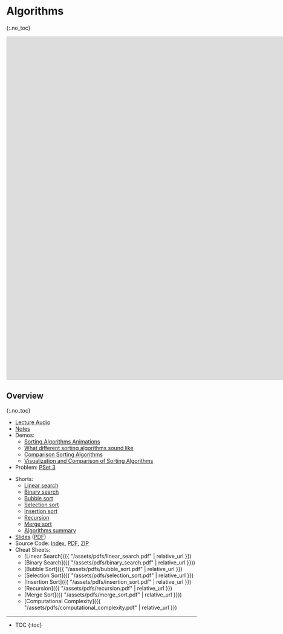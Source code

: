 # Algorithms
{:.no_toc}

<iframe width="1680" height="909" src="https://www.youtube.com/embed/fykrlqbV9wM" frameborder="0" allow="accelerometer; autoplay; encrypted-media; gyroscope; picture-in-picture" allowfullscreen></iframe>

## Overview
{:.no_toc}

* [Lecture Audio](https://cdn.cs50.net/2019/fall/lectures/3/lecture3.mp3.download)
* [Notes](https://cs50.harvard.edu/x/2020/notes/3/)
* Demos:
  * [Sorting Algorithms Animations](https://www.toptal.com/developers/sorting-algorithms)
  * [What different sorting algorithms sound like](https://www.youtube.com/watch?v=t8g-iYGHpEA)
  * [Comparison Sorting Algorithms](https://www.cs.usfca.edu/~galles/visualization/ComparisonSort.html)
  * [Visualization and Comparison of Sorting Algorithms](https://www.youtube.com/watch?v=ZZuD6iUe3Pc)
* Problem: [PSet 3](https://cs50.harvard.edu/x/2020/psets/3/)
<!--
  * [Old Friends](https://docs.cs50.net/2019/ap/problems/friends/friends.html)
  * [Calc](https://docs.cs50.net/2019/ap/problems/calc/calc.html)
  * [Caesar](https://docs.cs50.net/2019/ap/problems/caesar/caesar.html)
  * [Crack](https://docs.cs50.net/2019/ap/problems/crack/crack.html) or [Vigenère](https://docs.cs50.net/2019/ap/problems/vigenere/vigenere.html)
-->
* Shorts:
  * [Linear search](https://www.youtube.com/watch?v=TwsgCHYmbbA)
  * [Binary search](https://www.youtube.com/watch?v=T98PIp4omUA)
  * [Bubble sort](https://www.youtube.com/watch?v=RT-hUXUWQ2I)
  * [Selection sort](https://www.youtube.com/watch?v=3hH8kTHFw2A)
  * [Insertion sort](https://www.youtube.com/watch?v=O0VbBkUvriI)
  * [Recursion](https://www.youtube.com/watch?v=mz6tAJMVmfM)
  * [Merge sort](https://www.youtube.com/watch?v=Ns7tGNbtvV4)
  * [Algorithms summary](https://www.youtube.com/watch?v=ktWL3nN38ZA)
* [Slides](https://docs.google.com/presentation/d/17eT9MaZBUByTTlpkliT8kTg7AW1820xMIQg0HDd5NCk/edit?usp=sharing) ([PDF](https://cdn.cs50.net/2019/fall/lectures/3/lecture3.pdf))
* Source Code: [Index](https://cdn.cs50.net/2019/fall/lectures/3/src3/), [PDF](https://cdn.cs50.net/2019/fall/lectures/3/src3.pdf), [ZIP](https://cdn.cs50.net/2019/fall/lectures/3/src3.zip)
* Cheat Sheets:
  * [Linear Search]({{ "/assets/pdfs/linear_search.pdf" | relative_url }})
  * [Binary Search]({{ "/assets/pdfs/binary_search.pdf" | relative_url }}))
  * [Bubble Sort]({{ "/assets/pdfs/bubble_sort.pdf" | relative_url }})
  * [Selection Sort]({{ "/assets/pdfs/selection_sort.pdf" | relative_url }})
  * [Insertion Sort]({{ "/assets/pdfs/insertion_sort.pdf" | relative_url }})
  * [Recursion]({{ "/assets/pdfs/recursion.pdf" | relative_url }})
  * [Merge Sort]({{ "/assets/pdfs/merge_sort.pdf" | relative_url }}))
  * [Computational Complexity]({{ "/assets/pdfs/computational_complexity.pdf" | relative_url }})

***

* TOC
{:toc}

<!--

## Compiling

* We started the course with Scratch, and then learned C.
* Recall that we write our source code in C, but needed to compile it to machine code, in binary, before our computers could run it.
  * `clang` is the compiler we learned to use, and `make` is a utility that helps us run `clang` without having to indicate all the options manually.
  * If we wanted to use CS50's library, via `#include <cs50.h>`, and use `clang` instead of `make`, we also have to add a flag: `clang hello.c -lcs50`. The `-l` flag *links* the `cs50` file, which was installed into the CS50 Sandbox.
* "Compiling" source code into machine code is actually made up of smaller steps:
  * preprocessing
  * compiling
  * assembling
  * linking
* *Preprocessing* involves looking at lines that start with a `#`, like `#include`, before everything else. For example, `#include <cs50.h>` will tell `clang` to look for that header file first, since it contains content that we want to include in our program. Then, `clang` will essentially replace the contents of those header files into our program:
  ```c
  ...
  string get_string(string prompt);
  int printf(const char *format, ...);
  ...
  int main(void)
  {
      string name = get_string("Name: ");
      printf("hello, %s\n", name);
  }
  ```
* *Compiling* takes our source code, in C, and converts it to assembly code, which looks like this:
  ```
  ...
  main:                 # @main
      .cfi_startproc
  # BB#0:
      pushq %rbp
  .Ltmp0:
      .cfi_def_cfa_offset 16
  .Ltmp1:
      .cfi_offset %rbp, -16
      movq %rsp, %rbp
  .Ltmp2:
      .cfi_def_cfa_register %rbp
      subq $16, %rsp
      xorl %eax, %eax
      movl %eax, %edi
      movabsq $.L.str, %rsi
      movb $0, %al
      callq get_string
      movabsq $.L.str.1, %rdi
      movq %rax, -8(%rbp)
      movq -8(%rbp), %rsi
      movb $0, %al
      callq printf
      ...
  ```
  * These instructions are lower-level and can be understood by the CPU more directly, and generally operate on bytes themselves, as opposed to abstractions like variable names.
* The next step is to take the assembly code and translate it to instructions in binary by *assembling* it.
* Now, the final step is *linking*, where the contents of linked libraries, like `cs50.c`, are actually included in our program as binary.

## Debugging

* Let's say we wrote this program, `buggy0`:
  ```c
  int main(void)
  {
      printf("hello, world\n")
  }
  ```
  * We see an error, when we try to `make` this program, that we didn't include a missing header file.
  * We can also run `help50 make buggy0`, which will tell us, at the end, that we should `#include <stdio.h>`, which contains `printf`.
  * We do that, and see another error, and realize we're missing a semicolon at the end of our line.
* Let's look at another program:
  ```c
  #include <stdio.h>

  int main(void)
  {
      for (int i = 0; i <= 10; i++)
      {
          printf("#\n");
      }
  }
  ```
  * Hmm, we intended to only see 10 `#`s, but there are 11. If we didn't know what the problem is (since our program is working as we wrote it), we could add another print line to help us:
    ```c
    #include <stdio.h>

    int main(void)
    {
        for (int i = 0; i <= 10; i++)
        {
            printf("i is %i\n", i);
            printf("#\n");
        }
    }
    ```
  * Now, we see that `i` started at 0 and continued until it was 10, but we should have it stop once it's at 10.
* If we wrote our program without any whitespace, like the below, it would still be correct:
  ```c
  #include <stdio.h>

  int main(void)
  {
  for (int i = 0; i < 10; i++)
  {
  printf("i is %i\n", i);
  printf("#\n");
  }
  }
  ```
  * But, our program is much harder to read, and so it's poorly styled. With indentation for our loops, it'll be easier to see the nesting of our lines of code.
  * We can run `style50 buggy2.c`, and see suggestions for what we should change.
* So to recap, we have three tools to help us improve our code:
  * `help50`
  * `printf`
  * `style50`

## Memory

* Inside our computers, we have chips called RAM, random-access memory, that stores data for short-term use. We might save a file to our hard drive (or SSD) for long-term storage, but when we open it and start making changes, it gets copied to RAM. Though RAM is much smaller, and temporary (until the power is turned off), it is much faster.
* We can think of bytes, stored in RAM, as though they were in a grid:
  ![computer chip with grid overlaid](ram.png)
  * In reality, there are millions or billions of bytes per chip.
* In C, when we create a variable of type `char`, which will be sized one byte, it will physically be stored in one of those boxes in RAM. An integer, with 4 bytes, will take up four of those boxes.

## Arrays

* In memory, we can store variables one after another, back-to-back. And in C, a list of variables stored, one after another in a contiguous chunk of memory, is called an *array* [^bignote].
* It turns out, we can do interesting things with just an array.[^2]
* Let's look at `scores0.c`:
  ```c
  #include <cs50.h>
  #include <stdio.h>

  int main(void)
  {
      // Get scores from user
      int score1 = get_int("Score 1: ");
      int score2 = get_int("Score 2: ");
      int score3 = get_int("Score 3: ");

      // Generate first bar
      printf("Score 1: ");
      for (int i = 0; i < score1; i++)
      {
          printf("#");
      }
      printf("\n");

      // Generate second bar
      printf("Score 2: ");
      for (int i = 0; i < score2; i++)
      {
          printf("#");
      }
      printf("\n");

      // Generate third bar
      printf("Score 3: ");
      for (int i = 0; i < score3; i++)
      {
          printf("#");
      }
      printf("\n");
  }
  ```
  * We get 3 scores from the user, and print bars for each score.
  * Our 3 integers, `score1`, `score2`, and `score3` will be stored somewhere in memory.
* We can use a loop, but we can start factoring out pieces:
  ```c
  #include <cs50.h>
  #include <stdio.h>

  void chart(int score);

  int main(void)
  {
      // Get scores from user
      int score1 = get_int("Score 1: ");
      int score2 = get_int("Score 2: ");
      int score3 = get_int("Score 3: ");

      // Chart first score
      printf("Score 1: ");
      chart(score1);

      // Chart second score
      printf("Score 2: ");
      chart(score2);

      // Chart third score
      printf("Score 3: ");
      chart(score3);
  }

  // Generate bar
  void chart(int score)
  {
      // Output one hash per point
      for (int i = 0; i < score; i++)
      {
          printf("#");
      }
      printf("\n");
  }
  ```
  * Now, we have a `chart` function that can print each score.
  * Remember that we need our prototype, `void chart(int score);`, to be at the top. We could also have the entire `chart` function at the top, before we use it, but eventually our `main` function would be pushed down too far, and be harder and harder to find.
* With an array, we can collect our scores in a loop, and access them later in a loop, too:
  ```c
  // Generates a bar chart of three scores using an array

  #include <cs50.h>
  #include <stdio.h>

  void chart(int score);

  int main(void)
  {
      // Get scores from user
      int scores[3];
      for (int i = 0; i < 3; i++)
      {
          scores[i] = get_int("Score %i: ", i + 1);
      }

      // Chart scores
      for (int i = 0; i < 3; i++)
      {
          printf("Score %i: ", i + 1);
          chart(scores[i]);
      }
  }

  // Generate bar
  void chart(int score)
  {
      // Output one hash per point
      for (int i = 0; i < score; i++)
      {
          printf("#");
      }
      printf("\n");
  }
  ```
  * Notice that we use `int scores[3]` to initialize an array for 3 integers. Then, we use `scores[i] = ...` to store values into that array, using some index `i` that goes from `0` to `2` (since there are 3 elements).
  * Then, we use `scores[i]` to access the values stored, at each index.
* We repeat the value `3` in a few times, so we can factor that out to a *constant*, or a number we can specify and use globally:
  ```c
  #include <cs50.h>
  #include <stdio.h>

  const int COUNT = 3;

  void chart(int score);

  int main(void)
  {
      // Get scores from user
      int scores[COUNT];
      for (int i = 0; i < COUNT; i++)
      {
          scores[i] = get_int("Score %i: ", i + 1);
      }

      // Chart scores
      for (int i = 0; i < COUNT; i++)
      {
          printf("Score %i: ", i + 1);
          chart(scores[i]);
      }
  }

  // Generate bar
  void chart(int score)
  {
      // Output one hash per point
      for (int i = 0; i < score; i++)
      {
          printf("#");
      }
      printf("\n");
  }
  ```
  * At the top, we use the `const` keyword to indicate that this value shouldn't change. And we can use this throughout our code, so if we wanted this value to change, we only need to change it once. Finally, `COUNT` is in all capital letters, to indicate that it's a constant (by convention).
* We can have our `chart` function print the entire chart, not just one bar at a time:
  ```c
  #include <cs50.h>
  #include <math.h>
  #include <stdio.h>

  const int COUNT = 3;

  void chart(int count, int scores[]);

  int main(void)
  {
      // Get scores from user
      int scores[COUNT];
      for (int i = 0; i < COUNT; i++)
      {
          scores[i] = get_int("Score %i: ", i + 1);
      }

      // Chart scores
      chart(COUNT, scores);
  }

  // Generate bars
  void chart(int count, int scores[])
  {
      // Output one hash per point
      for (int i = 0; i < count; i++)
      {
          for (int j = 0; j < scores[i]; j++)
          {
              printf("#");
          }
          printf("\n");
      }
  }
  ```
  * By passing in the entire `scores` array, as well as the `count` of scores we want to print, we can have the `chart` function iterate over `scores`. In fact, `chart` doesn't know how big the `scores` array actually is, so we necessarily have to pass in a `count`. If we wanted to traverse only a part of the list we could use the [`continue`](https://www.programiz.com/c-programming/c-break-continue-statement#continue) or [`break`](https://www.programiz.com/c-programming/c-break-continue-statement#break) keywords.
* With arrays, we can do perform operations more efficiently, like adding or taking the average of all the numbers in a list together using a loop.

## Strings

* Strings[^3] are actually just arrays of characters. We can see this with `string0.c`:
  ```c
  #include <cs50.h>
  #include <stdio.h>
  #include <string.h>

  int main(void)
  {
      string s = get_string("Input:  ");
      printf("Output: ");
      for (int i = 0; i < strlen(s); i++)
      {
          printf("%c\n", s[i]);
      }
  }
  ```
  * First, we need a new library, `string.h`, for `strlen`, which tells us the length of a string. Then, we use the same syntax to access elements in arrays, `s[i]`, to print each individual character of the string `s`.
* We can improve the design of our program. `string0` was a bit inefficient, since we check the length of the string, after each character is printed, in our condition. But since the length of the string doesn't change, we can check the length of the string once:
  ```c
  #include <cs50.h>
  #include <stdio.h>
  #include <string.h>

  int main(void)
  {
      string s = get_string("Input: ");
      printf("Output:\n");
      for (int i = 0, n = strlen(s); i < n; i++)
      {
          printf("%c\n", s[i]);
      }
  }
  ```
  * Now, at the start of our loop, we initialize both an `i` and `n` variable, and remember the length of our string in `n`. Then, we can check the values each time, without having to actually calculate the length of the string.
  * `n` will only be accessible in the scope of the `for` loop, though we could initialize it outside of the loop, if we wanted to reuse it later.
* When a string is stored in memory, each character is placed into one byte into the grid of bytes. Somewhere, for example, `Zamyla` is stored in 6 bytes. But one more byte is needed, to indicate the end of the string:
  ![letters 'Zamyla' in grid, with first letter 'Z' labeled 's' and grid following 'a' filled with '0000000'](zamyla.png)
  * The byte in memory where the first character of the string, `Z`, is stored, is labeled `s`, since we called our string `s` in the code above. Then, after the last character, `a`, we have one byte with all `0`s, to indicate the end of the string. And the byte of all `0`s is called a null character, which we can also write as `\0`.
* If we wanted to write our own version of `strlen`, for example, we would need to know this:
  ```c
  #include <cs50.h>
  #include <stdio.h>

  int main(void)
  {
      // Prompt for user's name
      string s = get_string("Name: ");

      // Count number of characters up until '\0' (aka NUL)
      int n = 0;
      while (s[n] != '\0')
      {
          n++;
      }
      printf("%i\n", n);
  }
  ```
  * Here, we iterate over each character of the string `s` with the syntax we use to access elements in arrays, and we increment a counter, `n`, as long as the character isn't the null character, `\0`. If it is, we're at the end of the string, and can print out the value of `n`.
* And, since we know that each character has a numeric, ASCII value, we can even print that:
  ```c
  #include <cs50.h>
  #include <stdio.h>
  #include <string.h>

  int main(void)
  {
      string s = get_string("String: ");
      for (int i = 0; i < strlen(s); i++)
      {
          int c = (int) s[i];
          printf("%c %i\n", s[i], c);
      }
  }
  ```
  * With `(int) s[i]`, we take the value of `s[i]` and convert that character type to an integer type. Then, we can print out both the character and its numeric value.
  * Technically, we can even do `printf("%c %i\n", s[i], s[i]);`, and `printf` will interpret the value of `s[i]` as an integer.
* We can now combine what we've seen, to write a program that can capitalize letters:
  ```c
  #include <cs50.h>
  #include <stdio.h>
  #include <string.h>

  int main(void)
  {
      string s = get_string("Before: ");
      printf("After:  ");
      for (int i = 0, n = strlen(s); i < n; i++)
      {
          if (s[i] >= 'a' && s[i] <= 'z')
          {
              printf("%c", s[i] - ('a' - 'A'));
          }
          else
          {
              printf("%c", s[i]);
          }
      }
      printf("\n");
  }
  ```
  * First, we get a string `s`. Then, for each character in the string, if it's lowercase (its value is between that of `a` and `z`), we convert it to uppercase. Otherwise, we just print it.
  * We can convert a lowercase letter to its uppercase equivalent, by subtracting the difference between a lowercase `a` and an uppercase `A`. (We know that lowercase letters have a higher value than uppercase letters, and so we can subtract that difference to get an uppercase letter from a lowercase letter.)
* But there are library functions that we can use, to accomplish the same thing:
  ```c
  #include <cs50.h>
  #include <ctype.h>
  #include <stdio.h>
  #include <string.h>

  int main(void)
  {
      string s = get_string("Before: ");
      printf("After:  ");
      for (int i = 0, n = strlen(s); i < n; i++)
      {
          if (islower(s[i]))
          {
              printf("%c", toupper(s[i]));
          }
          else
          {
              printf("%c", s[i]);
          }
      }
      printf("\n");
  }
  ```
  * `islower()` and `toupper()` are two functions, among others, from a library called `ctype`, that we can use. (And we would only know this from reading the documentation, for that library, that other people wrote.)
  * We can use a command-line program, `man`, to read manual information for other programs, if it exists. For example, we can run `man toupper` to see some documentation about that function. Then, we'll see that `toupper` will return the character as-is, if it's not a lowercase letter, and so we can simply have:
    ```c
    for (int i = 0, n = strlen(s); i < n; i++)
    {
        printf("%c", toupper(s[i]));
    }
    ```

## Command-line arguments

* We've used programs like `make` and `clang`, which take in extra words after their name in the command line. It turns out that programs of our own, can also take in *command-line arguments*.
* In `argv0.c`, we change what our `main` function looks like:
  ```c
  #include <cs50.h>
  #include <stdio.h>

  int main(int argc, string argv[])
  {
      if (argc == 2)
      {
          printf("hello, %s\n", argv[1]);
      }
      else
      {
          printf("hello, world\n");
      }
  }
  ```
  * `argc` and `argv` are two variables that our `main` function will now get, when our program is run from the command line. `argc` is the argument count, or number of arguments, and `argv` is an array of strings that are the arguments. And the first argument, `argv[0]`, will be the name of our program (the first word typed, like `./hello`). In this example, we'll check if we have two arguments, and print out the second one if so.
* We can print every argument, one at a time:
  ```c
  #include <cs50.h>
  #include <stdio.h>

  int main(int argc, string argv[])
  {
      for (int i = 0; i < argc; i++)
      {
          printf("%s\n", argv[i]);
      }
  }
  ```
* We can print out each character of each argument, too:
  ```c
  #include <cs50.h>
  #include <stdio.h>
  #include <string.h>

  int main(int argc, string argv[])
  {
      for (int i = 0; i < argc; i++)
      {
          for (int j = 0, n = strlen(argv[i]); j < n; j++)
          {
              printf("%c\n", argv[i][j]);
          }
          printf("\n");
      }
  }
  ```
  * With `argv[i]`, we get the current argument from the array of arguments, and with `argv[i][j]`, we get a character from that string.

## Encryption

* If we wanted to send a message to someone, we might want to *encrypt*, or somehow scramble that message so that it would be hard for others to read. The original message is called *plaintext*, and the encrypted message is called *ciphertext*.
* A message like `HI!` could be converted to ASCII, `72 73 33`. But anyone would be able to convert that back to letters.
* We look at examples, from World War I, to a poem about Paul Revere's ride, of historical codes.
* *Encryption* generally requires another input, in addition to the plaintext. A *key* is needed, and sometimes it is simply a number, that is kept secret. With the key, plaintext can be converted, via some algorith, to ciphertext, and vice versa.
* For example, if we wanted to send a message like `I  L O V E  Y O U`, we can first convert it to ASCII: `73  76 79 86 69  89 79 85`. Then, we can encrypt it with a key of just `1` and a simple algorithm, where we just add the key to each value: `74  77 80 87 70  90 80 86`. Then, someone converting that ASCII back to text will see `J  M P W F  Z P V`. To decrypt this, someone might have to guess the value of each letter, through trial-and-error, but they wouldn't be sure, without knowing the key. In fact, this algorithm is known as a [Caesar cipher](https://en.wikipedia.org/wiki/Caesar_cipher).

## Exit codes

* It turns out that we can indicate errors in our program, by returning a value from our `main` function:
  ```c
  #include <cs50.h>
  #include <stdio.h>

  int main(int argc, string argv[])
  {
      if (argc != 2)
      {
          printf("missing command-line argument\n");
          return 1;
      }
      printf("hello, %s\n", argv[1]);
      return 0;
  }
  ```
  * The return value of `main` in our program is called an exit code, and we can actually see this in our command line. If we ran this program with `./exit`, we can then type `echo $?`, which will print the last program's return value.
  * As we write more complex programs, error codes like this will help us determine what went wrong, even if it's not visible or meaningful to the user.

## Sorting

* With arrays, we can solve more interesting problems than before. We can think of arrays like lockers, where, behind the doors of each locker, is some value, like an integer or character. Indeed, computers can only look at one locker, or value at a time.
* If we had a list of numbers, and we wanted to find a number in that list, the best we could do is look through it, one at a time, or randomly.
* But if we knew the list was sorted, we could look in the middle first, and move left or right accordingly.
* With some volunteers, we demonstrate how we might sort a list.

#### Bubble Sort

* Our volunteers start in the following random order:
  ```
  6 5 1 3 7 8 4 2
  ```
* We look at the first two numbers, and swap them so they are in order:
  ```
  5 6 1 3 7 8 4 2
  ```
* Then we look at the next pair, `6` and `1`, and swap them:
  ```
  5 1 6 3 7 8 4 2
  ```
* We repeat this, until, after our first pass, the largest number ended up furthest on the right:
  ```
  5 1 6 3 7 4 2 8
  ```
  * (In the lecture, the 1 accidentally moved a spot too far!)
* We repeat this, and every time we make a pass, the next-largest number ends up next-furthest to the right:
  ```
  1 5 3 6 4 2 7 8
  ```
* Eventually, our list becomes fully sorted. The first time, we compared 7 pairs of numbers. The second time, we compared 6 pairs.

#### Selection Sort

* We shuffle our numbers again:
  ```
  2 4 8 5 7 1 3 6
  ```
* And this time, we look for the smallest number each time, as we go down the list, and put that to the far left:
  ```
  1 4 8 5 7 2 3 6
  1 2 8 5 7 4 3 6
  1 2 3 5 7 4 8 6
  ```
  * Each time, we select the smallest number and swap it with the number that's in the furthest left part of the unsorted part of the list.
* With this algorithm, we still pass through the list _n - 1_ times, since there are _n_ people, and we do have to compare each number with the smallest number we've seen thus far.
* Let's try to figure this out a little more formally. The first algorithm, bubble sort, involved comparing pairs of numbers next to each other, until the largest bubbled up to the right. We might write that in pseudocode as:
  ```
  repeat until no swaps
      for i from 0 to n-2
          if i'th and i+1'th elements out of order
              swap them
  ```
* And selection sort might be as follows:
  ```
  for i from 0 to n-1
      find smallest element between i'th and n-1'th
      swap smallest with i'th element
  ```
* For the first pass, we needed to make `n - 1` comparisons, to find the smallest number. Then, in each of the following passes, we made one less comparison, since we had already moved some numbers to the left:
  ```
  (n – 1) + (n – 2) + ... + 1
  n(n – 1)/2
  (n^2 – n)/2
  n^2 / 2 – n/2
  ```
  * Each line simplifies to the next, and eventually, we get `n^2 / 2 – n/2` as the number of comparisons we need to make. In computer science, we can use _O_, big _O_ notation, to simplify that further, and say that our algorithm takes _O_(_n_^2) steps, "on the order of _n_ squared". This is because, as _n_ gets bigger and bigger, only the _n_^2 term matters.
  * For example, if _n_ were 1,000,000, we would get:
    ```
    n^2 / 2 – n/2
    1,000,000^2 / 2 – 1,000,000/2
    500,000,000,000 – 500,000
    499,999,500,000
    ```
    * which is on the same order of magnitude as _n_<sup>2</sup>.
* It turns out, there are other common orders of magnitude:
  * _O_(_n_<sup>2</sup>)
  * _O_(_n_ log _n_)
  * _O_(_n_)
  * _O_(log _n_)
  * _O_(1)
* Searching through a phone book, one page at a time, has _O_(_n_) running time, since we need one step for every page. Using binary search would have _O_(log _n_) running time, since we divided the problem in half each time.

#### Merge Sort

* Let's take another array of numbers, but this time, use an empty array of the same size as our working space:
  ```
  4 2 7 5 6 8 3 1
  _ _ _ _ _ _ _ _
  ```
* Since we have 8 numbers, let's look at the first half, the first 4. We'll sort that recursively, and look at just the left half of that. With 2 numbers, `4 2`, we look at the left half of that (sorted), and the right half of that (sorted), and combine them by sorting them, `2 4`. We'll move them to our second array:
  ```
  _ _ 7 5 6 8 3 1
  2 4 _ _ _ _ _ _
  ```
* We repeat this, for the right half of the original half:
  ```
  _ _ | _ _ 6 8 3 1
  2 4 | 5 7 _ _ _ _
  ```
* Then, we merge those halves, to get a sorted left half:
  ```
  _ _ _ _ 6 8 3 1
  _ _ _ _ _ _ _ _
  2 4 5 7 _ _ _ _
  ```
* We repeat, for the right half:
  ```
  _ _ _ _ | _ _ _ _
  _ _ _ _ | _ _ _ _
  2 4 5 7 | 1 3 6 8
  ```
* And now, we can merge both halves:
  ```
  _ _ _ _ _ _ _ _
  _ _ _ _ _ _ _ _
  _ _ _ _ _ _ _ _
  1 2 3 4 5 6 7 8
  ```
* Each number had to move 3 times, since we divided 8 by 2 three times, or log _n_ times. So this algorithm takes _O_(_n_ log _n_) to sort a list.
* We look at demos like [Sorting Algorithms Animations](https://www.toptal.com/developers/sorting-algorithms) and [What different sorting algorithms sound like](https://www.youtube.com/watch?v=t8g-iYGHpEA) to conclude.
* Typically programs that run at polynomial time or faster (_O(1)_, _O(n)_, _O(n<sup>2</sup>_) are considered to run in a reasonable amount of time, where as those that run at exponential or factorial time (_O(2<sup>poly(n)</sup>)_, _O(n!)_) are not.
* There are some problems that cannot be solved in a reasonable amount of time so can use approximations, called heuristics, to get a solution that is not optimal but comes close to solving the problem.
* Decidable problems are ones that we can determine the correct output, like whether or not a number is a number prime or not. Within this range of problems are varying levels of opportunities for optimization, or finding the best solution for a problem. Undecidable problems, like the [halting problem](https://www.youtube.com/watch?v=92WHN-pAFCs), cannot determine the output of program. Like the halting problem, some of the inputs can be solved but not all.

## Computational Models

* There are three main computational models:
  * Parallel computing, whereby two or more algorithms are running in parallel, or at the same time.
  * Distributed computing, whereby two or more machines are running programs and communicating with one another
  * Sequential computing, whereby an entire program is run in order on one machine

* Some algorithms can be implemented in multiple models, while others cannot

* Consider the merge sort algorithm, we could imagine a program that uses parallel computing to sort the right side and the left side of a list at the same time.

* Selection sort on the other hand would lend itself to sequential computing, since each iteration is dependent on the previous step.

* Ultimately, these methods allow us to look at efficiency through a different lens.
  * Parallel solutions are faster than sequential ones since we can do more, computationally per one unit of time.
  * We can think about parallel computing solutions as having some sequential portion and multiple parallel portions, so it would take as much time as the sum of the sequential portion and longest parallel portion.
  * Sequential solutions take as long as the sum of all of its steps.
  * We can even calculate the speedup, or the ratio between sequential and parallel solutions' run times by dividing the runtime of the sequential solution by the runtime of the parallel solution.

* Parallel solutions are typically able to scale better than sequential solutions as well. This means that they can handle large increases of data much better than sequential ones can.

* Parallel solutions can be made even faster by increasing the number of processors used (granted that your machine can handle this load). This can also us to run two or three or _n_ algorithms simultaneously. We are limited though by our hardware, as well as the sequential portion of our solution, since there is a point when adding more parallel portions doesn't decrease runtime a significant amount.

* While parallel solutions sound like the clear choice, they are definitely more difficult to develop. They also require your machine to have multiple processor cores so that information can actually be processed simultaneously.

* We can think of a distributed solution in a similar way as a parallel one. The main difference here is that while parallel solutions can be run on one computer, distributed ones cannot. This is considered both a positive and negative side effect. On one hand it is more expensive to attain all the machines to run your program, but on the other hand you have access to more space and processing power, so you can process datasets that may have been to large or taken too long to process on one machine.

* Distributed solutions are also typically faster than solutions that are implemented on one machine.

---

[^bignote]:In the exam reference sheet for the AP CSP exam: `[value1, value2, value3…]` is the syntax for an array, `aList ← [value1, value2, value3…]` stores a list in a variable `aList`, `aList ← []` initiates an empty list and assigns it to `aList`, `aList ← bList` stores a copy of `bList` in `aList`, and lists are 1 indexed instead of 0 indexed like in C. To access the first element in `aList`, use `aList[1]`, to assign a value to an element in a list to a variable, `x`, use `x` ← `aList [i]`. Assigning a variable to an element of a list can be done with `aList[i] ← x`.

[^2]: In the exam reference sheet for the AP CSP exam, we have access to even more functionality with lists, like inserting an item into a list as with `INSERT(list name, index, value)`, appending an item to a list as with `APPEND(list name, value)`, remove items as with `REMOVE(list name, i)`, and you can find the length with `LENGTH(list name)`.

[^3]: The term substring is also associated with strings. These are parts of an existing string. For example, "vision" would be a substring of "Television".

-->
